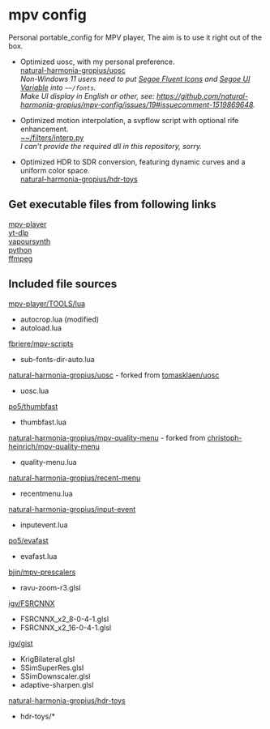 # mpv config

Personal portable_config for MPV player, The aim is to use it right out of the box.

- Optimized uosc, with my personal preference.  
  [natural-harmonia-gropius/uosc](https://github.com/natural-harmonia-gropius/uosc)  
  _Non-Windows 11 users need to put [Segoe Fluent Icons](https://aka.ms/SegoeFluentIcons) and [Segoe UI Variable](https://aka.ms/SegoeUIVariable) into `~~/fonts`._  
  _Make UI display in English or other, see: https://github.com/natural-harmonia-gropius/mpv-config/issues/19#issuecomment-1519869648._

- Optimized motion interpolation, a svpflow script with optional rife enhancement.  
  [~~/filters/interp.py](https://github.com/natural-harmonia-gropius/mpv_config/blob/master/portable_config/filters/interp.py)  
  _I can't provide the required dll in this repository, sorry._

- Optimized HDR to SDR conversion, featuring dynamic curves and a uniform color space.  
  [natural-harmonia-gropius/hdr-toys](https://github.com/natural-harmonia-gropius/hdr-toys)

## Get executable files from following links

[mpv-player](https://github.com/shinchiro/mpv-winbuild-cmake/releases)  
[yt-dlp](https://github.com/yt-dlp/yt-dlp/releases)  
[vapoursynth](https://github.com/vapoursynth/vapoursynth/releases)  
[python](https://www.python.org/downloads)  
[ffmpeg](https://www.gyan.dev/ffmpeg/builds/#release-builds)

## Included file sources

[mpv-player/TOOLS/lua](https://github.com/mpv-player/mpv/tree/master/TOOLS/lua)

- autocrop.lua (modified)
- autoload.lua

[fbriere/mpv-scripts](https://github.com/fbriere/mpv-scripts)

- sub-fonts-dir-auto.lua

[natural-harmonia-gropius/uosc](https://github.com/natural-harmonia-gropius/uosc) - forked from [tomasklaen/uosc](https://github.com/darsain/uosc)

- uosc.lua

[po5/thumbfast](https://github.com/po5/thumbfast)

- thumbfast.lua

[natural-harmonia-gropius/mpv-quality-menu](https://github.com/natural-harmonia-gropius/mpv-quality-menu) - forked from [christoph-heinrich/mpv-quality-menu](https://github.com/christoph-heinrich/mpv-quality-menu)

- quality-menu.lua

[natural-harmonia-gropius/recent-menu](https://github.com/natural-harmonia-gropius/recent-menu)

- recentmenu.lua

[natural-harmonia-gropius/input-event](https://github.com/natural-harmonia-gropius/input-event)

- inputevent.lua

[po5/evafast](https://github.com/po5/evafast)

- evafast.lua

[bjin/mpv-prescalers](https://github.com/bjin/mpv-prescalers/tree/master/vulkan/compute)

- ravu-zoom-r3.glsl

[igv/FSRCNNX](https://github.com/igv/FSRCNN-TensorFlow/releases)

- FSRCNNX_x2_8-0-4-1.glsl
- FSRCNNX_x2_16-0-4-1.glsl

[igv/gist](https://gist.github.com/igv)

- KrigBilateral.glsl
- SSimSuperRes.glsl
- SSimDownscaler.glsl
- adaptive-sharpen.glsl

[natural-harmonia-gropius/hdr-toys](https://github.com/natural-harmonia-gropius/hdr-toys)

- hdr-toys/\*
